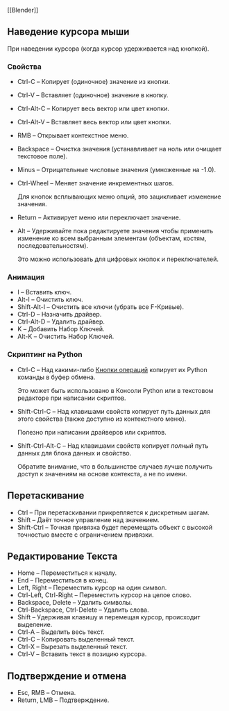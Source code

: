 
[[Blender]]


## Наведение курсора мыши[](https://docs.blender.org/manual/ru/2.79/interface/common_shortcuts.html#hovering "Ссылка на этот заголовок")

При наведении курсора (когда курсор удерживается над кнопкой).

### Свойства[](https://docs.blender.org/manual/ru/2.79/interface/common_shortcuts.html#properties "Ссылка на этот заголовок")

-   Ctrl-C – Копирует (одиночное) значение из кнопки.
    
-   Ctrl-V – Вставляет (одиночное) значение в кнопку.
    
-   Ctrl-Alt-C – Копирует весь вектор или цвет кнопки.
    
-   Ctrl-Alt-V – Вставляет весь вектор или цвет кнопки.
    
-   RMB – Открывает контекстное меню.
    
-   Backspace – Очистка значения (устанавливает на ноль или очищает текстовое поле).
    
-   Minus – Отрицательные числовые значения (умноженные на -1.0).
    
-   Ctrl-Wheel – Меняет значение инкрементных шагов.
    
    Для кнопок всплывающих меню опций, это зацикливает изменение значения.
    
-   Return – Активирует меню или переключает значение.
    
-   Alt – Удерживайте пока редактируете значения чтобы применить изменение ко всем выбранным элементам (объектам, костям, последовательностям).
    
    Это можно использовать для цифровых кнопок и переключателей.
    

### Анимация[](https://docs.blender.org/manual/ru/2.79/interface/common_shortcuts.html#animation "Ссылка на этот заголовок")

-   I – Вставить ключ.
-   Alt-I – Очистить ключ.
-   Shift-Alt-I – Очистить все ключи (убрать все F-Кривые).
-   Ctrl-D – Назначить драйвер.
-   Ctrl-Alt-D – Удалить драйвер.
-   K – Добавить Набор Ключей.
-   Alt-K – Очистить Набор Ключей.

### Скриптинг на Python[](https://docs.blender.org/manual/ru/2.79/interface/common_shortcuts.html#python-scripting "Ссылка на этот заголовок")

-   Ctrl-C – Над какими-либо [Кнопки операций](https://docs.blender.org/manual/ru/2.79/interface/controls/buttons/buttons.html#ui-operation-buttons) копирует их Python команды в буфер обмена.
    
    Это может быть использовано в Консоли Python или в текстовом редакторе при написании скриптов.
    
-   Shift-Ctrl-C – Над клавишами свойств копирует путь данных для этого свойства (также доступно из контекстного меню).
    
    Полезно при написании драйверов или скриптов.
    
-   Shift-Ctrl-Alt-C – Над клавишами свойств копирует _полный_ путь данных для блока данных и свойство.
    
    Обратите внимание, что в большинстве случаев лучше получить доступ к значениям на основе контекста, а не по имени.
    

## Перетаскивание[](https://docs.blender.org/manual/ru/2.79/interface/common_shortcuts.html#dragging "Ссылка на этот заголовок")

-   Ctrl – При перетаскивании прикрепляется к дискретным шагам.
-   Shift – Даёт точное управление над значением.
-   Shift-Ctrl – Точная привязка будет перемещать объект с высокой точностью вместе с ограничением привязки.

## Редактирование Текста[](https://docs.blender.org/manual/ru/2.79/interface/common_shortcuts.html#text-editing "Ссылка на этот заголовок")

-   Home – Переместиться к началу.
-   End – Переместиться в конец.
-   Left, Right – Переместить курсор на один символ.
-   Ctrl-Left, Ctrl-Right – Переместить курсор на целое слово.
-   Backspace, Delete – Удалить символы.
-   Ctrl-Backspace, Ctrl-Delete – Удалить слова.
-   Shift – Удерживая клавишу и перемещая курсор, происходит выделение.
-   Ctrl-A – Выделить весь текст.
-   Ctrl-C – Копировать выделенный текст.
-   Ctrl-X – Вырезать выделенный текст.
-   Ctrl-V – Вставить текст в позицию курсора.

## Подтверждение и отмена[](https://docs.blender.org/manual/ru/2.79/interface/common_shortcuts.html#confirm-and-cancel "Ссылка на этот заголовок")

-   Esc, RMB – Отмена.
-   Return, LMB – Подтверждение.